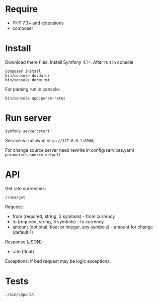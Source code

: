 Require
=
- PHP 7.3+ and extensions 
- composer

Install
=
Download there files. Install Symfony 4.1+. After run in console:
```
composer install
bin/console do:da:cr
bin/console do:mi:mi
```

For parsing run in console:
```
bin/console app:parse-rates
```

Run server
=
```
symfony server:start
```
Service will allow in `http://127.0.0.1:8000`;

For change source server need rewrite in config/services.yaml `parameters.source_default`

API
=
Get rate currencies:
```http request
/rate/get
```
Request:
- from (required, string, 3 symbols) - from currency
- to (required, string, 3 symbols) - to currency
- amount (optional, float or integer, any symbols) - amount for change (default 1)

Response (JSON):
- rate (float)

Exceptions: if bad request may be logic exceptions.

Tests
=
```
./bin/phpunit
```
